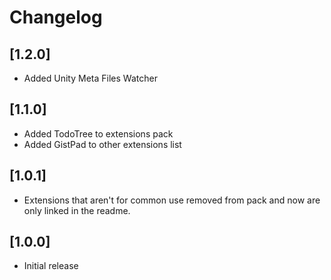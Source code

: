 # Changelog

## [1.2.0]
- Added Unity Meta Files Watcher

## [1.1.0]

- Added TodoTree to extensions pack
- Added GistPad to other extensions list

## [1.0.1]

- Extensions that aren't for common use removed from pack and now are only linked in the readme.

## [1.0.0]

- Initial release
